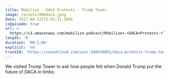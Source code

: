 ```yaml
---
title: Mobilize - DACA Protests - Trump Tower
image: /assets/000daca.jpeg
date: 2017-09-12T22:52:21.369Z
isEpisode: true
url: >-
  https://s3.amazonaws.com/mobilize-podcast/Mobilize+-+DACA+Protests-+Trump+Tower.mp3
length: '0'
duration: '00:1:06'
explicit: 'no'
trackId: 'https://soundcloud.com/user-548478055/daca-protests-trump-tower'
---
```

We visited Trump Tower to ask how people felt when Donald Trump put the future of DACA in limbo.

